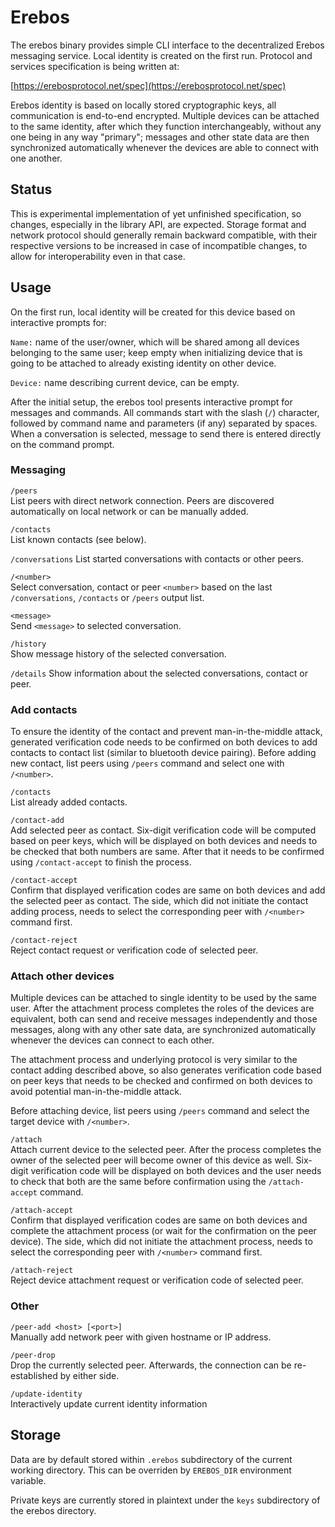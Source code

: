 Erebos
======

The erebos binary provides simple CLI interface to the decentralized Erebos
messaging service. Local identity is created on the first run. Protocol and
services specification is being written at:

[https://erebosprotocol.net/spec](https://erebosprotocol.net/spec)

Erebos identity is based on locally stored cryptographic keys, all
communication is end-to-end encrypted. Multiple devices can be attached to the
same identity, after which they function interchangeably, without any one being
in any way "primary"; messages and other state data are then synchronized
automatically whenever the devices are able to connect with one another.

Status
------

This is experimental implementation of yet unfinished specification, so
changes, especially in the library API, are expected. Storage format and
network protocol should generally remain backward compatible, with their
respective versions to be increased in case of incompatible changes, to allow
for interoperability even in that case.

Usage
-----

On the first run, local identity will be created for this device based on
interactive prompts for:

`Name:` name of the user/owner, which will be shared among all devices
belonging to the same user; keep empty when initializing device that is going
to be attached to already existing identity on other device.

`Device:` name describing current device, can be empty.

After the initial setup, the erebos tool presents interactive prompt for
messages and commands. All commands start with the slash (`/`) character,
followed by command name and parameters (if any) separated by spaces. When
a conversation is selected, message to send there is entered directly on
the command prompt.

### Messaging

`/peers`  
List peers with direct network connection. Peers are discovered automatically
on local network or can be manually added.

`/contacts`  
List known contacts (see below).

`/conversations`
List started conversations with contacts or other peers.

`/<number>`  
Select conversation, contact or peer `<number>` based on the last
`/conversations`, `/contacts` or `/peers` output list.

`<message>`  
Send `<message>` to selected conversation.

`/history`  
Show message history of the selected conversation.

`/details`
Show information about the selected conversations, contact or peer.

### Add contacts

To ensure the identity of the contact and prevent man-in-the-middle attack,
generated verification code needs to be confirmed on both devices to add
contacts to contact list (similar to bluetooth device pairing). Before adding
new contact, list peers using `/peers` command and select one with `/<number>`.

`/contacts`  
List already added contacts.

`/contact-add`  
Add selected peer as contact. Six-digit verification code will be computed
based on peer keys, which will be displayed on both devices and needs to be
checked that both numbers are same. After that it needs to be confirmed using
`/contact-accept` to finish the process.

`/contact-accept`  
Confirm that displayed verification codes are same on both devices and add the
selected peer as contact. The side, which did not initiate the contact adding
process, needs to select the corresponding peer with `/<number>` command first.

`/contact-reject`  
Reject contact request or verification code of selected peer.

### Attach other devices

Multiple devices can be attached to single identity to be used by the same
user. After the attachment process completes the roles of the devices are
equivalent, both can send and receive messages independently and those
messages, along with any other sate data, are synchronized automatically
whenever the devices can connect to each other.

The attachment process and underlying protocol is very similar to the contact
adding described above, so also generates verification code based on peer keys
that needs to be checked and confirmed on both devices to avoid potential
man-in-the-middle attack.

Before attaching device, list peers using `/peers` command and select the
target device with `/<number>`.

`/attach`  
Attach current device to the selected peer. After the process completes the
owner of the selected peer will become owner of this device as well. Six-digit
verification code will be displayed on both devices and the user needs to check
that both are the same before confirmation using the `/attach-accept` command.

`/attach-accept`  
Confirm that displayed verification codes are same on both devices and complete
the attachment process (or wait for the confirmation on the peer device). The
side, which did not initiate the attachment process, needs to select the
corresponding peer with `/<number>` command first.

`/attach-reject`  
Reject device attachment request or verification code of selected peer.

### Other

`/peer-add <host> [<port>]`  
Manually add network peer with given hostname or IP address.

`/peer-drop`  
Drop the currently selected peer. Afterwards, the connection can be
re-established by either side.

`/update-identity`  
Interactively update current identity information


Storage
-------

Data are by default stored within `.erebos` subdirectory of the current working
directory. This can be overriden by `EREBOS_DIR` environment variable.

Private keys are currently stored in plaintext under the `keys` subdirectory of
the erebos directory.
